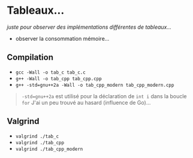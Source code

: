 # Tableaux...

_juste pour observer des implémentations différentes de tableaux..._

- observer la consommation mémoire...

## Compilation

- `gcc -Wall -o tab_c tab_c.c`
- `g++ -Wall -o tab_cpp tab_cpp.cpp`
- `g++ -std=gnu++2a -Wall -o tab_cpp_modern tab_cpp_modern.cpp`

> `-std=gnu++2a` est utilisé pour la déclaration de `int i` dans la boucle `for`
> J'ai un peu trouvé au hasard (influence de Go)...

## Valgrind

- `valgrind ./tab_c`
- `valgrind ./tab_cpp`
- `valgrind ./tab_cpp_modern`
